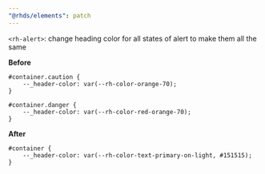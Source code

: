 ```yaml
---
"@rhds/elements": patch
---
```


`<rh-alert>`: change heading color for all states of alert to make them all the same

**Before**
```
#container.caution {
    --_header-color: var(--rh-color-orange-70);
}

#container.danger {
    --_header-color: var(--rh-color-red-orange-70);
}
```

**After**
```
#container {
    --_header-color: var(--rh-color-text-primary-on-light, #151515);
}
```